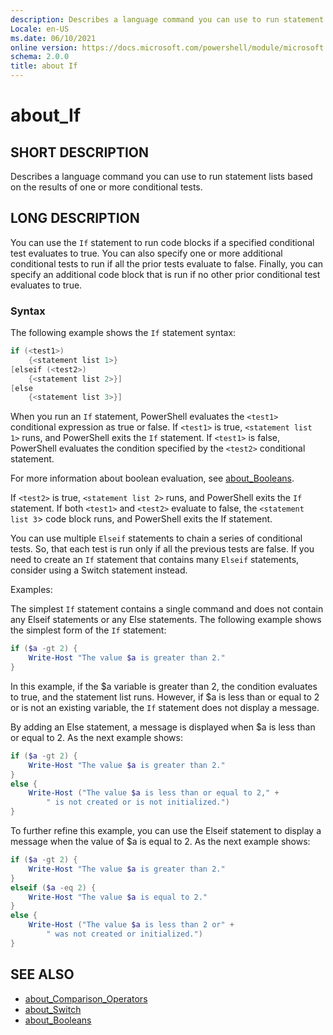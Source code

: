 ```yaml
---
description: Describes a language command you can use to run statement lists based on the results of one or more conditional tests.
Locale: en-US
ms.date: 06/10/2021
online version: https://docs.microsoft.com/powershell/module/microsoft.powershell.core/about/about_if?view=powershell-5.1&WT.mc_id=ps-gethelp
schema: 2.0.0
title: about If
---
```

# about_If

## SHORT DESCRIPTION
Describes a language command you can use to run statement lists based on the
results of one or more conditional tests.

## LONG DESCRIPTION

You can use the `If` statement to run code blocks if a specified conditional
test evaluates to true. You can also specify one or more additional conditional
tests to run if all the prior tests evaluate to false. Finally, you can specify
an additional code block that is run if no other prior conditional test
evaluates to true.

### Syntax

The following example shows the `If` statement syntax:

```powershell
if (<test1>)
    {<statement list 1>}
[elseif (<test2>)
    {<statement list 2>}]
[else
    {<statement list 3>}]
```

When you run an `If` statement, PowerShell evaluates the `<test1>` conditional
expression as true or false. If `<test1>` is true, `<statement list 1>` runs,
and PowerShell exits the `If` statement. If `<test1>` is false, PowerShell
evaluates the condition specified by the `<test2>` conditional statement.

For more information about boolean evaluation, see
[about_Booleans](about_Booleans.md).

If `<test2>` is true, `<statement list 2>` runs, and PowerShell exits the `If`
statement. If both `<test1>` and `<test2>` evaluate to false, the
`<statement list 3`> code block runs, and PowerShell exits the If statement.

You can use multiple `Elseif` statements to chain a series of conditional
tests. So, that each test is run only if all the previous tests are false. If
you need to create an `If` statement that contains many `Elseif` statements,
consider using a Switch statement instead.

Examples:

The simplest `If` statement contains a single command and does not contain
any Elseif statements or any Else statements. The following example shows
the simplest form of the `If` statement:

```powershell
if ($a -gt 2) {
    Write-Host "The value $a is greater than 2."
}
```

In this example, if the $a variable is greater than 2, the condition evaluates
to true, and the statement list runs. However, if $a is less than or equal to 2
or is not an existing variable, the `If` statement does not display a message.

By adding an Else statement, a message is displayed when $a is less than or
equal to 2. As the next example shows:

```powershell
if ($a -gt 2) {
    Write-Host "The value $a is greater than 2."
}
else {
    Write-Host ("The value $a is less than or equal to 2," +
        " is not created or is not initialized.")
}
```

To further refine this example, you can use the Elseif statement to display a
message when the value of $a is equal to 2. As the next example shows:

```powershell
if ($a -gt 2) {
    Write-Host "The value $a is greater than 2."
}
elseif ($a -eq 2) {
    Write-Host "The value $a is equal to 2."
}
else {
    Write-Host ("The value $a is less than 2 or" +
        " was not created or initialized.")
}
```

## SEE ALSO

- [about_Comparison_Operators](about_Comparison_Operators.md)
- [about_Switch](about_Switch.md)
- [about_Booleans](about_Booleans.md)
